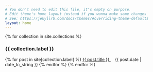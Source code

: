 ```yaml
---
# You don't need to edit this file, it's empty on purpose.
# Edit theme's home layout instead if you wanna make some changes
# See: https://jekyllrb.com/docs/themes/#overriding-theme-defaults
layout: home
---
```

{% for collection in site.collections %}
<h3> {{ collection.label }} </h3>
{% for post in site[collection.label] %}
<a href="{{ post.url }}">{{ post.title }} </a> &ensp;&ensp;{{ post.date | date_to_string }} 
{% endfor %}
{% endfor %}
